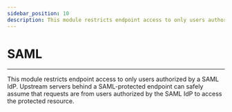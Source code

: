 ```yaml
---
sidebar_position: 10
description: This module restricts endpoint access to only users authorized by a SAML IdP. Upstream servers behind a SAML-protected endpoint can safely assume that requests are from users authorized by the SAML IdP to access the protected resource.
---
```


# SAML
----------------

This module restricts endpoint access to only users authorized by a SAML IdP. Upstream servers behind a SAML-protected endpoint can safely assume that requests are from users authorized by the SAML IdP to access the protected resource.